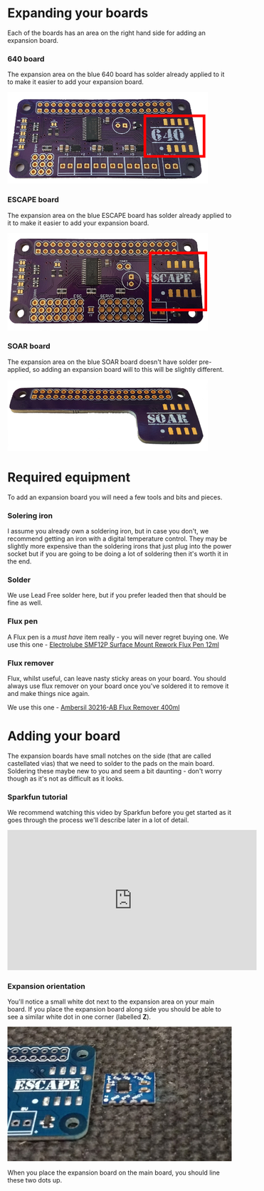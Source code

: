 # Expanding your boards

Each of the boards has an area on the right hand side for adding an expansion board.

### 640 board

The expansion area on the blue 640 board has solder already applied to it to make it easier to add your expansion board.

![640 Motors](/images/640-expansionarea.png)

### ESCAPE board

The expansion area on the blue ESCAPE board has solder already applied to it to make it easier to add your expansion board.

![ESCAPE Expansion](/images/escape-expansionarea.png)

### SOAR board

The expansion area on the blue SOAR board doesn't have solder pre-applied, so adding an expansion board will to this will be slightly different.

![soar](/images/soar-450.png)

# Required equipment

To add an expansion board you will need a few tools and bits and pieces.

### Solering iron

I assume you already own a soldering iron, but in case you don't, we recommend getting an iron with a digital temperature control. They may be slightly more expensive than the soldering irons that just plug into the power socket but if you are going to be doing a lot of soldering then it's worth it in the end.

### Solder

We use Lead Free solder here, but if you prefer leaded then that should be fine as well.

### Flux pen

A Flux pen is a *must have* item really - you will never regret buying one. We use this one - [Electrolube SMF12P Surface Mount Rework Flux Pen 12ml](https://www.rapidonline.com/electrolube-smf12p-surface-mount-rework-flux-pen-12ml-single-87-4426)

### Flux remover

Flux, whilst useful, can leave nasty sticky areas on your board. You should always use flux remover on your board once you've soldered it to remove it and make things nice again.

We use this one - [Ambersil 30216-AB Flux Remover 400ml](https://www.rapidonline.com/ambersil-30216-ab-flux-remover-400ml-87-7352)

# Adding your board

The expansion boards have small notches on the side (that are called castellated vias) that we need to solder to the pads on the main board. Soldering these maybe new to you and seem a bit daunting - don't worry though as it's not as difficult as it looks.

### Sparkfun tutorial

We recommend watching this video by Sparkfun before you get started as it goes through the process we'll describe later in a lot of detail.

<iframe width="560" height="315" src="https://www.youtube.com/embed/rGvvwXrv310" frameborder="0" allowfullscreen></iframe>

### Expansion orientation

You'll notice a small white dot next to the expansion area on your main board. If you place the expansion board along side you should be able to see a similar white dot in one corner (labelled **Z**). 

![orientation](/images/expansionorientation.jpg)

When you place the expansion board on the main board, you should line these two dots up.